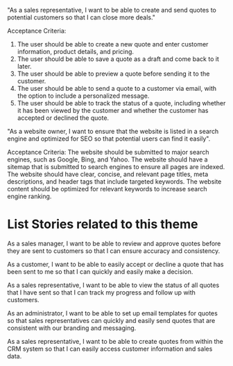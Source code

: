  "As a sales representative, I want to be able to create and send quotes to potential customers so that I can close more deals."

Acceptance Criteria:
1. The user should be able to create a new quote and enter customer information, product details, and pricing.
3. The user should be able to save a quote as a draft and come back to it later.
4. The user should be able to preview a quote before sending it to the customer.
5. The user should be able to send a quote to a customer via email, with the option to include a personalized message.
6. The user should be able to track the status of a quote, including whether it has been viewed by the customer and whether the customer has accepted or declined the quote.

"As a website owner, I want to ensure that the website is listed in a search engine and optimized for SEO so that potential users can find it easily".

Acceptance Criteria: The website should be submitted to major search engines, such as Google, Bing, and Yahoo. The website should have a sitemap that is submitted to search engines to ensure all pages are indexed. The website should have clear, concise, and relevant page titles, meta descriptions, and header tags that include targeted keywords. The website content should be optimized for relevant keywords to increase search engine ranking.


# List Stories related to this theme
As a sales manager, I want to be able to review and approve quotes before they are sent to customers so that I can ensure accuracy and consistency.

As a customer, I want to be able to easily accept or decline a quote that has been sent to me so that I can quickly and easily make a decision.

As a sales representative, I want to be able to view the status of all quotes that I have sent so that I can track my progress and follow up with customers.

As an administrator, I want to be able to set up email templates for quotes so that sales representatives can quickly and easily send quotes that are consistent with our branding and messaging.

As a sales representative, I want to be able to create quotes from within the CRM system so that I can easily access customer information and sales data.

